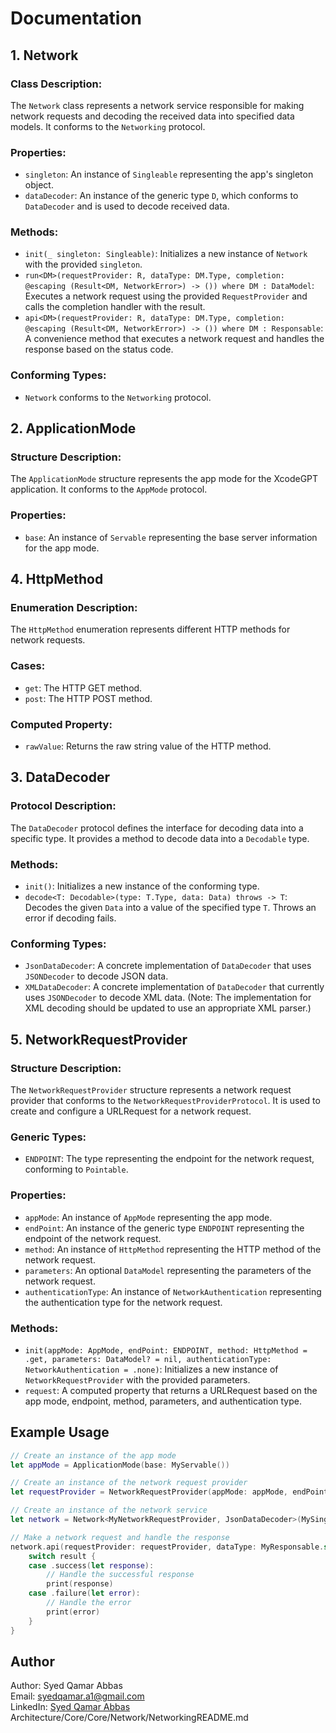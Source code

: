 # Documentation

## 1. Network

### Class Description:
The `Network` class represents a network service responsible for making network requests and decoding the received data into specified data models. It conforms to the `Networking` protocol.

### Properties:
- `singleton`: An instance of `Singleable` representing the app's singleton object.
- `dataDecoder`: An instance of the generic type `D`, which conforms to `DataDecoder` and is used to decode received data.

### Methods:
- `init(_ singleton: Singleable)`: Initializes a new instance of `Network` with the provided `singleton`.
- `run<DM>(requestProvider: R, dataType: DM.Type, completion: @escaping (Result<DM, NetworkError>) -> ()) where DM : DataModel`: Executes a network request using the provided `RequestProvider` and calls the completion handler with the result.
- `api<DM>(requestProvider: R, dataType: DM.Type, completion: @escaping (Result<DM, NetworkError>) -> ()) where DM : Responsable`: A convenience method that executes a network request and handles the response based on the status code.

### Conforming Types:
- `Network` conforms to the `Networking` protocol.

## 2. ApplicationMode

### Structure Description:
The `ApplicationMode` structure represents the app mode for the XcodeGPT application. It conforms to the `AppMode` protocol.

### Properties:
- `base`: An instance of `Servable` representing the base server information for the app mode.

## 4. HttpMethod

### Enumeration Description:
The `HttpMethod` enumeration represents different HTTP methods for network requests.

### Cases:
- `get`: The HTTP GET method.
- `post`: The HTTP POST method.

### Computed Property:
- `rawValue`: Returns the raw string value of the HTTP method.

## 3. DataDecoder

### Protocol Description:
The `DataDecoder` protocol defines the interface for decoding data into a specific type. It provides a method to decode data into a `Decodable` type.

### Methods:
- `init()`: Initializes a new instance of the conforming type.
- `decode<T: Decodable>(type: T.Type, data: Data) throws -> T`: Decodes the given `Data` into a value of the specified type `T`. Throws an error if decoding fails.

### Conforming Types:
- `JsonDataDecoder`: A concrete implementation of `DataDecoder` that uses `JSONDecoder` to decode JSON data.
- `XMLDataDecoder`: A concrete implementation of `DataDecoder` that currently uses `JSONDecoder` to decode XML data. (Note: The implementation for XML decoding should be updated to use an appropriate XML parser.)

## 5. NetworkRequestProvider

### Structure Description:
The `NetworkRequestProvider` structure represents a network request provider that conforms to the `NetworkRequestProviderProtocol`. It is used to create and configure a URLRequest for a network request.

### Generic Types:
- `ENDPOINT`: The type representing the endpoint for the network request, conforming to `Pointable`.

### Properties:
- `appMode`: An instance of `AppMode` representing the app mode.
- `endPoint`: An instance of the generic type `ENDPOINT` representing the endpoint of the network request.
- `method`: An instance of `HttpMethod` representing the HTTP method of the network request.
- `parameters`: An optional `DataModel` representing the parameters of the network request.
- `authenticationType`: An instance of `NetworkAuthentication` representing the authentication type for the network request.

### Methods:
- `init(appMode: AppMode, endPoint: ENDPOINT, method: HttpMethod = .get, parameters: DataModel? = nil, authenticationType: NetworkAuthentication = .none)`: Initializes a new instance of `NetworkRequestProvider` with the provided parameters.
- `request`: A computed property that returns a URLRequest based on the app mode, endpoint, method, parameters, and authentication type.

## Example Usage

```swift
// Create an instance of the app mode
let appMode = ApplicationMode(base: MyServable())

// Create an instance of the network request provider
let requestProvider = NetworkRequestProvider(appMode: appMode, endPoint: MyEndpoint(), method: .get)

// Create an instance of the network service
let network = Network<MyNetworkRequestProvider, JsonDataDecoder>(MySingleton())

// Make a network request and handle the response
network.api(requestProvider: requestProvider, dataType: MyResponsable.self) { result in
    switch result {
    case .success(let response):
        // Handle the successful response
        print(response)
    case .failure(let error):
        // Handle the error
        print(error)
    }
}
```

## Author

Author: Syed Qamar Abbas<BR>
Email: syedqamar.a1@gmail.com<BR>
LinkedIn: [Syed Qamar Abbas](https://www.linkedin.com/in/syed-qamar-abbas-2b23b794/)
Architecture/Core/Core/Network/NetworkingREADME.md
